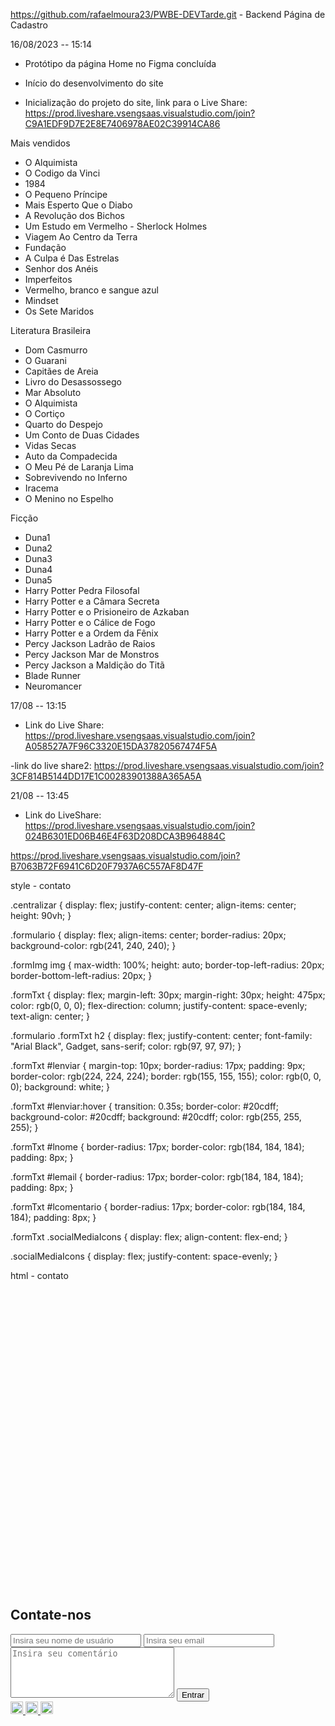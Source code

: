 https://github.com/rafaelmoura23/PWBE-DEVTarde.git   - Backend Página de Cadastro

16/08/2023 -- 15:14
- Protótipo da página Home no Figma concluída
- Início do desenvolvimento do site

- Inicialização do projeto do site, link para o Live Share: https://prod.liveshare.vsengsaas.visualstudio.com/join?C9A1EDF9D7E2E8E7406978AE02C39914CA86

Mais vendidos
- O Alquimista
- O Codigo da Vinci
- 1984
- O Pequeno Príncipe
- Mais Esperto Que o Diabo
- A Revolução dos Bichos
- Um Estudo em Vermelho - Sherlock Holmes
- Viagem Ao Centro da Terra
- Fundação
- A Culpa é Das Estrelas
- Senhor dos Anéis
- Imperfeitos
- Vermelho, branco e sangue azul
- Mindset
- Os Sete Maridos


Literatura Brasileira

- Dom Casmurro
- O Guarani
- Capitães de Areia
- Livro do Desassossego
- Mar Absoluto
- O Alquimista
- O Cortiço
- Quarto do Despejo
- Um Conto de Duas Cidades
- Vidas Secas
- Auto da Compadecida
- O Meu Pé de Laranja Lima
- Sobrevivendo no Inferno
- Iracema
- O Menino no Espelho


Ficção

- Duna1
- Duna2
- Duna3
- Duna4
- Duna5
- Harry Potter Pedra Filosofal
- Harry Potter e a Câmara Secreta
- Harry Potter e o Prisioneiro de Azkaban
- Harry Potter e o Cálice de Fogo
- Harry Potter e a Ordem da Fênix
- Percy Jackson Ladrão de Raios
- Percy Jackson Mar de Monstros
- Percy Jackson a Maldição do Titã
- Blade Runner
- Neuromancer


17/08 -- 13:15
- Link do Live Share: https://prod.liveshare.vsengsaas.visualstudio.com/join?A058527A7F96C3320E15DA37820567474F5A

-link do live share2: https://prod.liveshare.vsengsaas.visualstudio.com/join?3CF814B5144DD17E1C00283901388A365A5A


21/08 -- 13:45
- Link do LiveShare: https://prod.liveshare.vsengsaas.visualstudio.com/join?024B6301ED06B46E4F63D208DCA3B964884C

https://prod.liveshare.vsengsaas.visualstudio.com/join?B7063B72F6941C6D20F7937A6C557AF8D47F



style - contato

  .centralizar {
    display: flex;
    justify-content: center;
    align-items: center;
    height: 90vh;
  }
  
  .formulario {
    display: flex;
    align-items: center;
    border-radius: 20px;
    background-color: rgb(241, 240, 240);
  }
  
  .formImg img {
    max-width: 100%;
    height: auto;
    border-top-left-radius: 20px;
    border-bottom-left-radius: 20px;
  }
  
  .formTxt {
    display: flex;
    margin-left: 30px;
    margin-right: 30px;
    height: 475px;
    color: rgb(0, 0, 0);
    flex-direction: column;
    justify-content: space-evenly;
    text-align: center;
  }
  
  .formulario .formTxt h2 {
    display: flex;
    justify-content: center;
    font-family: "Arial Black", Gadget, sans-serif;
    color: rgb(97, 97, 97);
  }
  
  .formTxt #lenviar {
    margin-top: 10px;
    border-radius: 17px;
    padding: 9px;
    border-color: rgb(224, 224, 224);
    border: rgb(155, 155, 155);
    color: rgb(0, 0, 0);
    background: white;
}

.formTxt #lenviar:hover {
    transition: 0.35s;
    border-color: #20cdff;
    background-color: #20cdff;
    background: #20cdff;
    color: rgb(255, 255, 255);
}
  
  .formTxt #lnome {
    border-radius: 17px;
    border-color: rgb(184, 184, 184);
    padding: 8px;
  }
  
  .formTxt #lemail {
    border-radius: 17px;
    border-color: rgb(184, 184, 184);
    padding: 8px;
  }

  .formTxt #lcomentario {
    border-radius: 17px;
    border-color: rgb(184, 184, 184);
    padding: 8px;
}

.formTxt .socialMediaIcons {
    display: flex;
    align-content: flex-end;
}

.socialMediaIcons {
    display: flex;
    justify-content: space-evenly;
}


html - contato

<section>
        <div class="centralizar">
            <div class="formulario">
                <div class="formImg" style="height: 479px;">
                    <img src="img/contato.png" class="img-fluid" alt="">
                </div>
                <div class="formTxt">
                    <h2>Contate-nos</h2>
                    <input type="text" id="lnome" name="nome" size="23" placeholder="Insira seu nome de usuário">
                    <input type="email" id="lemail" name="email" size="23" placeholder="Insira seu email">
                    <textarea name="comentario" id="lcomentario" cols="30" rows="5"
                        placeholder="Insira seu comentário"></textarea>
                    <input type="submit" id="lenviar" value="Entrar" name="enviar" size="10">
                    <div class="socialMediaIcons">
                        <a class="twitter" href="x.com">
                            <img src="img/twitter.png" alt="" style="height: 20px; width: 20px;">
                        </a>
                        <a class="instagram" href="instagram.com">
                            <img src="img/instagram.png" alt="" style="height: 20px; width: 20px;">
                        </a>
                        <a class="facebook" href="facebook.com">
                            <img src="img/facebook.png" alt="" style="height: 20px; width: 20px;">
                        </a>
                    </div>
                </div>
            </div>
        </div>
        </div>
    </section>
